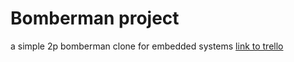 # Bomberman project
a simple 2p bomberman clone for embedded systems
[link to trello](https://trello.com/b/peWvfOXc/bomberman-kbs-ding)
